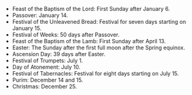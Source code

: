 - Feast of the Baptism of the Lord: First Sunday after January 6.
- Passover: January 14.
- Festival of the Unleavened Bread: Festival for seven days starting on January 15.
- Festival of Weeks: 50 days after Passover.
- Feast of the Baptism of the Lamb: First Sunday after April 13.
- Easter: The Sunday after the first full moon after the Spring equinox. 
- Ascension Day: 39 days after Easter.
- Festival of Trumpets: July 1.
- Day of Atonement: July 10.
- Festival of Tabernacles: Festival for eight days starting on July 15.
- Purim: December 14 and 15.
- Christmas: December 25.
